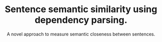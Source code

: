 ---
layout: post
title: "Sentence semantic similarity using dependency parsing."
subtitle: "A novel approach to measure semantic closeness between sentences."
categories: 'Projects'
info: "https://ieeexplore.ieee.org/abstract/document/8944671"
code: "https://github.com/Tanmay06/dependency-tree-based-text-similarity"
---